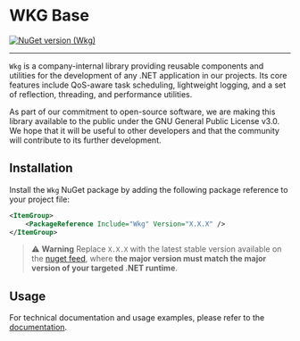 # WKG Base

[![NuGet version (Wkg)](https://img.shields.io/nuget/v/Wkg.svg?style=flat-square)](https://www.nuget.org/packages/Wkg/)

---

`Wkg` is a company-internal library providing reusable components and utilities for the development of any .NET application in our projects. Its core features include QoS-aware task scheduling, lightweight logging, and a set of reflection, threading, and performance utilities.

As part of our commitment to open-source software, we are making this library available to the public under the GNU General Public License v3.0. We hope that it will be useful to other developers and that the community will contribute to its further development.

## Installation

Install the `Wkg` NuGet package by adding the following package reference to your project file:

```xml
<ItemGroup>
    <PackageReference Include="Wkg" Version="X.X.X" />
</ItemGroup>
```

> :warning: **Warning**
> Replace `X.X.X` with the latest stable version available on the [nuget feed](https://www.nuget.org/packages/Wkg), where **the major version must match the major version of your targeted .NET runtime**.

## Usage

For technical documentation and usage examples, please refer to the [documentation](https://github.com/WKG-Software-GmbH/wkg-base/tree/main/docs/documentation.md).